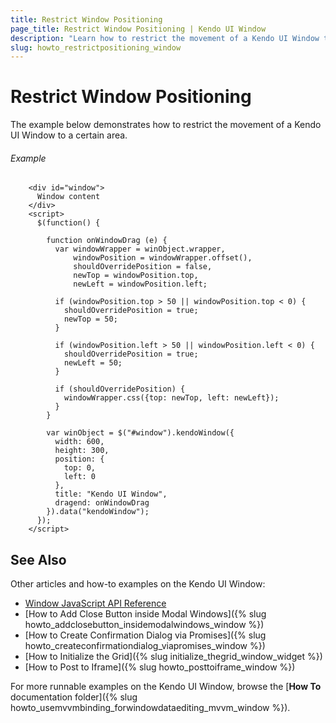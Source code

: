 ```yaml
---
title: Restrict Window Positioning
page_title: Restrict Window Positioning | Kendo UI Window
description: "Learn how to restrict the movement of a Kendo UI Window to a certain area."
slug: howto_restrictpositioning_window
---
```


# Restrict Window Positioning

The example below demonstrates how to restrict the movement of a Kendo UI Window to a certain area.

###### Example

```dojo
    <div id="window">
      Window content
    </div>
    <script>
      $(function() {

        function onWindowDrag (e) {
          var windowWrapper = winObject.wrapper,
              windowPosition = windowWrapper.offset(),
              shouldOverridePosition = false,
              newTop = windowPosition.top,
              newLeft = windowPosition.left;

          if (windowPosition.top > 50 || windowPosition.top < 0) {
            shouldOverridePosition = true;
            newTop = 50;
          }

          if (windowPosition.left > 50 || windowPosition.left < 0) {
            shouldOverridePosition = true;
            newLeft = 50;
          }

          if (shouldOverridePosition) {
            windowWrapper.css({top: newTop, left: newLeft});
          }
        }

        var winObject = $("#window").kendoWindow({
          width: 600,
          height: 300,
          position: {
            top: 0,
            left: 0
          },
          title: "Kendo UI Window",
          dragend: onWindowDrag
        }).data("kendoWindow");
      });
    </script>
```

## See Also

Other articles and how-to examples on the Kendo UI Window:

* [Window JavaScript API Reference](/api/javascript/ui/window)
* [How to Add Close Button inside Modal Windows]({% slug howto_addclosebutton_insidemodalwindows_window %})
* [How to Create Confirmation Dialog via Promises]({% slug howto_createconfirmationdialog_viapromises_window %})
* [How to Initialize the Grid]({% slug initialize_thegrid_window_widget %})
* [How to Post to Iframe]({% slug howto_posttoiframe_window %})

For more runnable examples on the Kendo UI Window, browse the [**How To** documentation folder]({% slug howto_usemvvmbinding_forwindowdataediting_mvvm_window %}).
